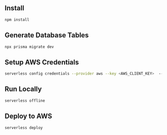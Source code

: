 ## Install
```bash
npm install
```

## Generate Database Tables
```bash
npx prisma migrate dev
```

## Setup AWS Credentials
```bash
serverless config credentials --provider aws --key <AWS_CLIENT_KEY>  --secret <AWS_CLIENT_SECRET>
```

## Run Locally
```bash
serverless offline
```

## Deploy to AWS
```bash
serverless deploy
```

